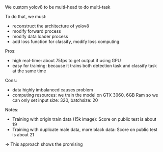 We custom yolov8 to be multi-head to do multi-task

To do that, we must:
- reconstruct the architecture of yolov8
- modify forward process
- modify data loader process
- add loss function for classify, modify loss computing

Pros:
- high real-time: about 75fps to get output if using GPU
- easy for training: because it trains both detection task and classify task at the same time

Cons:
- data highly imbalanced causes problem
- computing resources: we train the model on GTX 3060, 6GB Ram so we can only set input size: 320, batchsize: 20

Notes:
- Training with origin train data (15k image): Score on public test is about 19
- Training with duplicate male data, more black data: Score on public test is about 21

-> This approach shows the promising
